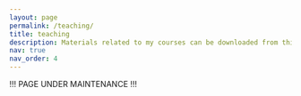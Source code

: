 ```yaml
---
layout: page
permalink: /teaching/
title: teaching
description: Materials related to my courses can be downloaded from this page.
nav: true
nav_order: 4
---
```


!!! PAGE UNDER MAINTENANCE !!!
